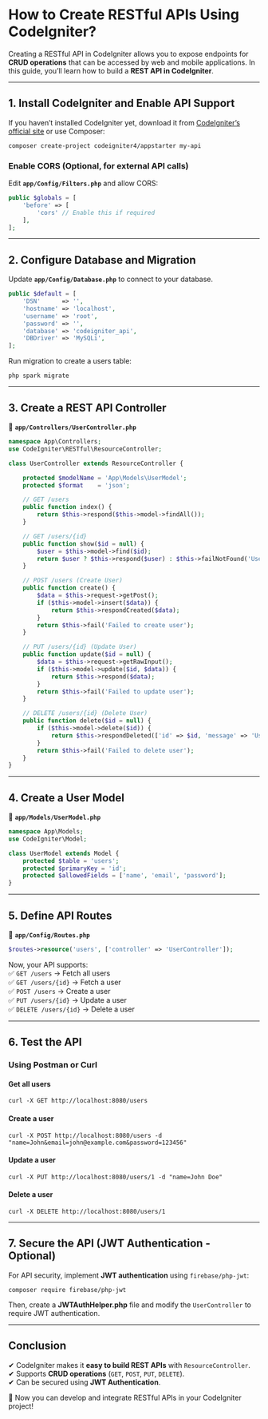 # **How to Create RESTful APIs Using CodeIgniter?**  

Creating a RESTful API in CodeIgniter allows you to expose endpoints for **CRUD operations** that can be accessed by web and mobile applications. In this guide, you’ll learn how to build a **REST API in CodeIgniter**.  

---

## **1. Install CodeIgniter and Enable API Support**  
If you haven’t installed CodeIgniter yet, download it from [CodeIgniter’s official site](https://codeigniter.com/download) or use Composer:  
```shell
composer create-project codeigniter4/appstarter my-api
```

### **Enable CORS (Optional, for external API calls)**  
Edit **`app/Config/Filters.php`** and allow CORS:  
```php
public $globals = [
    'before' => [
        'cors' // Enable this if required
    ],
];
```

---

## **2. Configure Database and Migration**  
Update **`app/Config/Database.php`** to connect to your database.  

```php
public $default = [
    'DSN'      => '',
    'hostname' => 'localhost',
    'username' => 'root',
    'password' => '',
    'database' => 'codeigniter_api',
    'DBDriver' => 'MySQLi',
];
```

Run migration to create a users table:  
```shell
php spark migrate
```

---

## **3. Create a REST API Controller**  
📁 **`app/Controllers/UserController.php`**  
```php
namespace App\Controllers;
use CodeIgniter\RESTful\ResourceController;

class UserController extends ResourceController {

    protected $modelName = 'App\Models\UserModel';
    protected $format    = 'json';

    // GET /users
    public function index() {
        return $this->respond($this->model->findAll());
    }

    // GET /users/{id}
    public function show($id = null) {
        $user = $this->model->find($id);
        return $user ? $this->respond($user) : $this->failNotFound('User not found');
    }

    // POST /users (Create User)
    public function create() {
        $data = $this->request->getPost();
        if ($this->model->insert($data)) {
            return $this->respondCreated($data);
        }
        return $this->fail('Failed to create user');
    }

    // PUT /users/{id} (Update User)
    public function update($id = null) {
        $data = $this->request->getRawInput();
        if ($this->model->update($id, $data)) {
            return $this->respond($data);
        }
        return $this->fail('Failed to update user');
    }

    // DELETE /users/{id} (Delete User)
    public function delete($id = null) {
        if ($this->model->delete($id)) {
            return $this->respondDeleted(['id' => $id, 'message' => 'User deleted']);
        }
        return $this->fail('Failed to delete user');
    }
}
```

---

## **4. Create a User Model**  
📁 **`app/Models/UserModel.php`**  
```php
namespace App\Models;
use CodeIgniter\Model;

class UserModel extends Model {
    protected $table = 'users';
    protected $primaryKey = 'id';
    protected $allowedFields = ['name', 'email', 'password'];
}
```

---

## **5. Define API Routes**  
📁 **`app/Config/Routes.php`**  
```php
$routes->resource('users', ['controller' => 'UserController']);
```
Now, your API supports:  
✅ `GET /users` → Fetch all users  
✅ `GET /users/{id}` → Fetch a user  
✅ `POST /users` → Create a user  
✅ `PUT /users/{id}` → Update a user  
✅ `DELETE /users/{id}` → Delete a user  

---

## **6. Test the API**  
### **Using Postman or Curl**  

#### **Get all users**
```shell
curl -X GET http://localhost:8080/users
```

#### **Create a user**
```shell
curl -X POST http://localhost:8080/users -d "name=John&email=john@example.com&password=123456"
```

#### **Update a user**
```shell
curl -X PUT http://localhost:8080/users/1 -d "name=John Doe"
```

#### **Delete a user**
```shell
curl -X DELETE http://localhost:8080/users/1
```

---

## **7. Secure the API (JWT Authentication - Optional)**  
For API security, implement **JWT authentication** using `firebase/php-jwt`:  
```shell
composer require firebase/php-jwt
```

Then, create a **JWTAuthHelper.php** file and modify the `UserController` to require JWT authentication.

---

## **Conclusion**  
✔ CodeIgniter makes it **easy to build REST APIs** with `ResourceController`.  
✔ Supports **CRUD operations** (`GET`, `POST`, `PUT`, `DELETE`).  
✔ Can be secured using **JWT Authentication**.  

🚀 Now you can develop and integrate RESTful APIs in your CodeIgniter project!